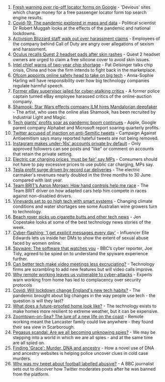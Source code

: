 1. [Fresh warning over rip-off locator forms on Google](https://www.bbc.co.uk/news/technology-58001205) - 'Devious' sites which charge money for a free passenger locator form top search engine results.
2. [Covid-19: The pandemic explored in maps and data](https://www.bbc.co.uk/news/technology-58001206) - Political scientist Dr Robert Muggah looks at the effects of the pandemic and national lockdowns.
3. [Activision Blizzard staff walk out over harassment claims](https://www.bbc.co.uk/news/world-us-canada-58005455) - Employees of the company behind Call of Duty are angry over allegations of sexism and harassment.
4. [Oculus recalls Quest 2 headset pads after skin rashes](https://www.bbc.co.uk/news/technology-57997112) - Quest 2 headset owners are urged to claim a free silicone cover to avoid skin issues.
5. [Intel chief warns of two-year chip shortage](https://www.bbc.co.uk/news/technology-57996908) - Pat Gelsinger talks chip crisis, China and how the firm intends to fight back in the marketplace.
6. [Ofcom appoints online safety head to take on big tech](https://www.bbc.co.uk/news/technology-57996909) - Anna-Sophie Harling will have responsibility over how big technology companies regulate harmful speech.
7. [Former eBay supervisor jailed for cyber-stalking critics](https://www.bbc.co.uk/news/technology-57997117) - A former police captain turned eBay employee harassed critics of the online-auction company.
8. [Shamook: Star Wars effects company ILM hires Mandalorian deepfaker](https://www.bbc.co.uk/news/entertainment-arts-57996094) - The artist, who uses the online alias Shamook, has been recruited by Industrial Light and Magic.
9. [Tech giants' profits soar as pandemic boom continues](https://www.bbc.co.uk/news/business-57979268) - Apple, Google parent company Alphabet and Microsoft report soaring quarterly profits.
10. [Twitter accused of inaction on anti-Semitic tweets](https://www.bbc.co.uk/news/technology-57970598) - Campaign Against Antisemitism says many reported hateful tweets are not being removed.
11. [Instagram makes under-16s' accounts private by default](https://www.bbc.co.uk/news/technology-57984790) - Only approved followers can see posts and "like" or comment on accounts that retain the private setting.
12. [Electric car charging prices 'must be fair' say MPs](https://www.bbc.co.uk/news/business-57963912) - Consumers should not have to pay excessive prices to use public car charging, MPs say.
13. [Tesla profit surge driven by record car deliveries](https://www.bbc.co.uk/news/business-57935264) - The electric carmaker's revenues nearly doubled in the three months to 30 June compared with last year.
14. [Team BRIT’s Aaron Morgan: How hand controls help me race](https://www.bbc.co.uk/news/technology-57930083) - The Team BRIT driver on how adapted cars help him compete in races against non-disabled drivers.
15. [Vineyards set to go high tech with smart systems](https://www.bbc.co.uk/news/technology-57850284) - Changing climate conditions and water shortages see some Australian wine growers turn to technology.
16. [Beach rover picks up cigarette butts and other tech news](https://www.bbc.co.uk/news/technology-57930091) - Jen Copestake looks at some of the best technology news stories of the week.
17. [Cyber-flashing: 'I get explicit messages every day'](https://www.bbc.co.uk/news/uk-57902816) - Influencer Elle Edwards lets us inside her DMs to show the extent of sexual abuse faced by women online.
18. [Spyware: The software that watches you](https://www.bbc.co.uk/news/technology-57894917) - BBC’s cyber reporter, Joe Tidy, agreed to be spied on to understand the spyware experience further.
19. [Can better tech make video meetings less excruciating?](https://www.bbc.co.uk/news/business-57720504) - Technology firms are scrambling to add new features but will video calls improve.
20. [Why remote working leaves us vulnerable to cyber-attacks](https://www.bbc.co.uk/news/business-57847652) - Experts warn working from home has led to complacency over security protocols
21. [Covid: Will lockdown change England's new tech habits?](https://www.bbc.co.uk/news/technology-57890005) - The pandemic brought about big changes in the way people use tech - the question is will they last?
22. [What does a future-proofed home look like?](https://www.bbc.co.uk/news/business-57738681) - The technology exists to make homes more resilient to extreme weather, but it can be expensive.
23. [Zoomtown-on-Sea? The lure of a new life on the coast](https://www.bbc.co.uk/news/uk-57892934) - Remote working meant the Lancaster family could live anywhere - they found their sea view in Scarborough.
24. [Pegasus scandal: Are we all becoming unknowing spies?](https://www.bbc.co.uk/news/technology-57910355) - We may be stepping into a world in which we are all spies - and at the same time are all spied on.
25. [Finding 'Grace': Murder, DNA and ancestry](https://www.bbc.co.uk/news/technology-57801794) - How a novel use of DNA and ancestry websites is helping police uncover clues in cold case murders.
26. [Why was my tweet about football labelled abusive?](https://www.bbc.co.uk/news/technology-57836409) - A BBC journalist sets out to discover how Twitter moderates posts after he was banned from the platform.
